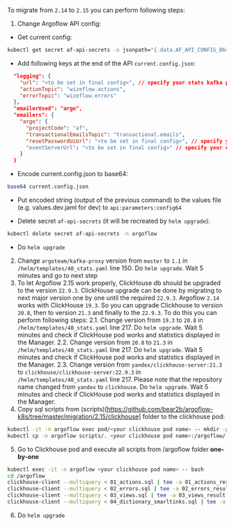 To migrate from `2.14` to `2.15` you can perform following steps:

1. Change Argoflow API config:
- Get current config:
```bash
kubectl get secret af-api-secrets -o jsonpath="{.data.AF_API_CONFIG_B64}" -n argoflow | base64 -D | base64 -D ; echo "" > current.config.json
```
- Add following keys at the end of the API `current.config.json`:
```json
  "logging": {
    "url": "<to be set in final config>", // specify your stats kafka proxy service
    "actionTopic": "wizeflow.actions",
    "errorTopic": "wizeflow.errors"
  },
  "emailerUsed": "argo",
  "emailers": {
    "argo": {
      "projectCode": "af",
      "transactionalEmailsTopic": "transactional.emails",
      "resetPasswordUiUrl": "<to be set in final config>", // specify you UI reset password page. Should contain {code} and {languageId} placeholders. If you use ARGO Manager then just replace your host in this string: https://argoflow.io/reset-password?security-code={code}&lang-id={languageId}
      "eventServerUrl": "<to be set in final config>" // specify your event kafka proxy service
    }
  }
```
- Encode current.config.json to base64:
```bash
base64 current.config.json
```
- Put encoded string (output of the previous command) to the values file (e.g. values.dev.jaml for dev) to `api:parameters:config64`

- Delete secret `af-api-secrets` (it will be recreated by `helm upgrade`):
```bash
kubectl delete secret af-api-secrets -n argoflow
```
- Do `helm upgrade`

2. Change `argoteam/kafka-proxy` version from `master` to `1.1` in `/helm/templates/40_stats.yaml` line 150. 
Do `helm upgrade`. Wait 5 minutes and go to next step
3. To let Argoflow 2.15 work properly, ClickHouse db should be upgraded to the version `22.9.3`.
ClickHouse upgrade can be done by migrating to next major version one by one until the required `22.9.3`.
Argoflow `2.14` works with ClickHouse `19.3`. So you can upgrade Clickhouse to version `20.8`, then to version `21.3` and finally to the `22.9.3`. To do this you can perform following steps:
2.1. Change version from `19.3` to `20.8` in `/helm/templates/40_stats.yaml` line 217. Do `helm upgrade`. Wait 5 minutes and check if ClickHouse pod works and statistics displayed in the Manager.
2.2. Change version from `20.8` to `21.3` in `/helm/templates/40_stats.yaml` line 217. Do `helm upgrade`. Wait 5 minutes and check if ClickHouse pod works and statistics displayed in the Manager.
2.3. Change version from `yandex/clickhouse-server:21.3` to `clickhouse/clickhouse-server:22.9.3` in `/helm/templates/40_stats.yaml` line 217.
Please note that the repository name changed from `yandex` to `clickhouse`.
Do `helm upgrade`. Wait 5 minutes and check if ClickHouse pod works and statistics displayed in the Manager.
4. Copy sql scripts from (scripts)[https://github.com/bear2b/argoflow-k8s/tree/master/migration/2.15/clickhouse] folder to the clickhouse pod:
```bash
kubectl -it -n argoflow exec pod/<your clickhouse pod name> -- mkdir -p /argoflow
kubectl cp -n argoflow scripts/. <your clickhouse pod name>:/argoflow/.
```
5. Go to Clickhouse pod and execute all scripts from /argoflow folder **one-by-one**
```bash
kubectl exec -it -n argoflow <your clickhouse pod name> -- bash
cd /argoflow
clickhouse-client --multiquery < 01_actions.sql | tee -a 01_actions_result.txt
clickhouse-client --multiquery < 02_errors.sql | tee -a 02_errors_result.txt
clickhouse-client --multiquery < 03_views.sql | tee -a 03_views_result.txt
clickhouse-client --multiquery < 04_dictionary_smarltinks.sql | tee -a 04_dictionary_smarltinks_result.txt
```
6. Do `helm upgrade`
